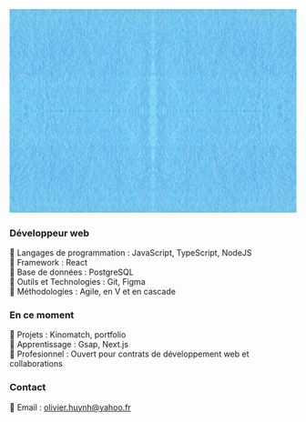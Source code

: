 ![Texte alternatif](/BlueBack22.jpg)

### Développeur web

🔸 Langages de programmation : JavaScript, TypeScript, NodeJS  
🔸 Framework : React  
🔸 Base de données : PostgreSQL  
🔸 Outils et Technologies : Git, Figma  
🔸 Méthodologies : Agile, en V et en cascade

### En ce moment

🔸 Projets : Kinomatch, portfolio  
🔸 Apprentissage : Gsap, Next.js  
🔸 Profesionnel : Ouvert pour contrats de développement web et collaborations

### Contact

🔸 Email : [olivier.huynh@yahoo.fr](mailto:olivier.huynh@yahoo.fr)
